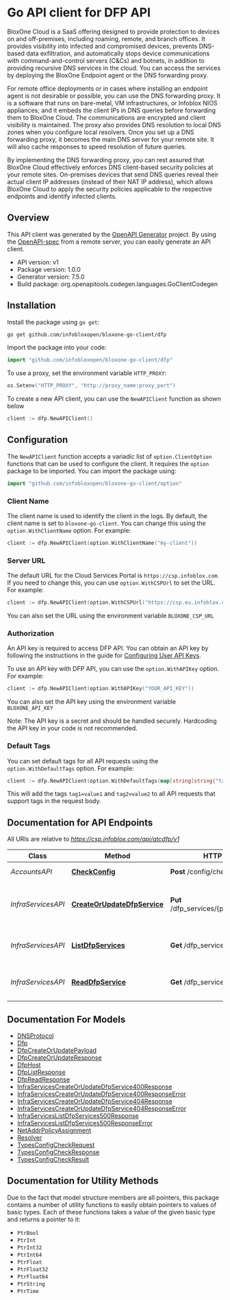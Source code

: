 # Go API client for DFP API

BloxOne Cloud is a SaaS offering designed to provide protection to devices on and off-premises, including roaming, remote, and branch offices. It provides visibility into infected and compromised devices, prevents DNS-based data exfiltration, and automatically stops device communications with command-and-control servers (C&Cs) and botnets, in addition to providing recursive DNS services in the cloud. You can access the services by deploying the BloxOne Endpoint agent or the DNS forwarding proxy.

For remote office deployments or in cases where installing an endpoint agent is not desirable or possible, you can use the DNS forwarding proxy. It is a software that runs on bare-metal, VM infrastructures, or Infoblox NIOS appliances; and it embeds the client IPs in DNS queries before forwarding them to BloxOne Cloud. The communications are encrypted and client visibility is maintained. The proxy also provides DNS resolution to local DNS zones when you configure local resolvers. Once you set up a DNS forwarding proxy, it becomes the main DNS server for your remote site. It will also cache responses to speed resolution of future queries.

By implementing the DNS forwarding proxy, you can rest assured that BloxOne Cloud effectively enforces DNS client-based security policies at your remote sites. On-premises devices that send DNS queries reveal their actual client IP addresses (instead of their NAT IP address), which allows BloxOne Cloud to apply the security policies applicable to the respective endpoints and identify infected clients.


## Overview
This API client was generated by the [OpenAPI Generator](https://openapi-generator.tech) project.  By using the [OpenAPI-spec](https://www.openapis.org/) from a remote server, you can easily generate an API client.

- API version: v1
- Package version: 1.0.0
- Generator version: 7.5.0
- Build package: org.openapitools.codegen.languages.GoClientCodegen

## Installation

Install the package using `go get`:
```bash
go get github.com/infobloxopen/bloxone-go-client/dfp
```

Import the package into your code:
```go
import "github.com/infobloxopen/bloxone-go-client/dfp"
```

To use a proxy, set the environment variable `HTTP_PROXY`:

```go
os.Setenv("HTTP_PROXY", "http://proxy_name:proxy_port")
```

To create a new API client, you can use the `NewAPIClient` function as shown below
```go
client := dfp.NewAPIClient()
```

## Configuration

The `NewAPIClient` function accepts a variadic list of `option.ClientOption` functions that can be used to configure the client.
It requires the `option` package to be imported. You can import the package using:
```go
import "github.com/infobloxopen/bloxone-go-client/option"
```

### Client Name
The client name is used to identify the client in the logs. By default, the client name is set to `bloxone-go-client`. You can change this using the `option.WithClientName` option. For example:
```go
client := dfp.NewAPIClient(option.WithClientName("my-client"))
```

### Server URL

The default URL for the Cloud Services Portal is `https://csp.infoblox.com`. If you need to change this, you can use `option.WithCSPUrl` to set the URL. For example:

```go
client := dfp.NewAPIClient(option.WithCSPUrl("https://csp.eu.infoblox.com"))
```

You can also set the URL using the environment variable `BLOXONE_CSP_URL`

### Authorization

An API key is required to access DFP API. You can obtain an API key by following the instructions in the guide for [Configuring User API Keys](https://docs.infoblox.com/space/BloxOneCloud/35430405/Configuring+User+API+Keys).

To use an API key with DFP API, you can use the `option.WithAPIKey` option. For example:

```go
client := dfp.NewAPIClient(option.WithAPIKey("YOUR_API_KEY"))
```

You can also set the API key using the environment variable `BLOXONE_API_KEY`

Note: The API key is a secret and should be handled securely. Hardcoding the API key in your code is not recommended.

### Default Tags

You can set default tags for all API requests using the `option.WithDefaultTags` option. For example:

```go
client := dfp.NewAPIClient(option.WithDefaultTags(map[string]string{"tag1": "value1", "tag2": "value2"}))
```
This will add the tags `tag1=value1` and `tag2=value2` to all API requests that support tags in the request body.

## Documentation for API Endpoints

All URIs are relative to *https://csp.infoblox.com/api/atcdfp/v1*

Class | Method | HTTP request | Description
------------ | ------------- | ------------- | -------------
*AccountsAPI* | [**CheckConfig**](docs/AccountsAPI.md#checkconfig) | **Post** /config/check | Check Config.
*InfraServicesAPI* | [**CreateOrUpdateDfpService**](docs/InfraServicesAPI.md#createorupdatedfpservice) | **Put** /dfp_services/{payload.service_id} | Update DNS Forwarding Proxy services.
*InfraServicesAPI* | [**ListDfpServices**](docs/InfraServicesAPI.md#listdfpservices) | **Get** /dfp_services | List DNS Forwarding Proxy services.
*InfraServicesAPI* | [**ReadDfpService**](docs/InfraServicesAPI.md#readdfpservice) | **Get** /dfp_services/{service_id} | Read DNS Forwarding Proxy services.


## Documentation For Models

 - [DNSProtocol](docs/DNSProtocol.md)
 - [Dfp](docs/Dfp.md)
 - [DfpCreateOrUpdatePayload](docs/DfpCreateOrUpdatePayload.md)
 - [DfpCreateOrUpdateResponse](docs/DfpCreateOrUpdateResponse.md)
 - [DfpHost](docs/DfpHost.md)
 - [DfpListResponse](docs/DfpListResponse.md)
 - [DfpReadResponse](docs/DfpReadResponse.md)
 - [InfraServicesCreateOrUpdateDfpService400Response](docs/InfraServicesCreateOrUpdateDfpService400Response.md)
 - [InfraServicesCreateOrUpdateDfpService400ResponseError](docs/InfraServicesCreateOrUpdateDfpService400ResponseError.md)
 - [InfraServicesCreateOrUpdateDfpService404Response](docs/InfraServicesCreateOrUpdateDfpService404Response.md)
 - [InfraServicesCreateOrUpdateDfpService404ResponseError](docs/InfraServicesCreateOrUpdateDfpService404ResponseError.md)
 - [InfraServicesListDfpServices500Response](docs/InfraServicesListDfpServices500Response.md)
 - [InfraServicesListDfpServices500ResponseError](docs/InfraServicesListDfpServices500ResponseError.md)
 - [NetAddrPolicyAssignment](docs/NetAddrPolicyAssignment.md)
 - [Resolver](docs/Resolver.md)
 - [TypesConfigCheckRequest](docs/TypesConfigCheckRequest.md)
 - [TypesConfigCheckResponse](docs/TypesConfigCheckResponse.md)
 - [TypesConfigCheckResult](docs/TypesConfigCheckResult.md)


## Documentation for Utility Methods

Due to the fact that model structure members are all pointers, this package contains
a number of utility functions to easily obtain pointers to values of basic types.
Each of these functions takes a value of the given basic type and returns a pointer to it:

* `PtrBool`
* `PtrInt`
* `PtrInt32`
* `PtrInt64`
* `PtrFloat`
* `PtrFloat32`
* `PtrFloat64`
* `PtrString`
* `PtrTime`
